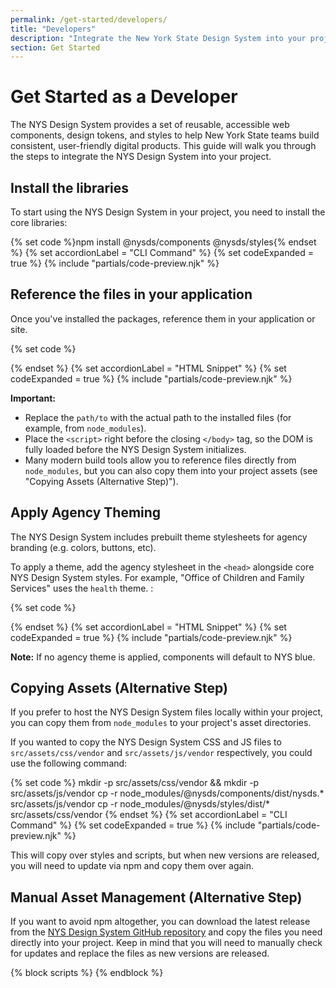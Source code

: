 ```yaml
---
permalink: /get-started/developers/
title: "Developers"
description: "Integrate the New York State Design System into your project with web components, design tokens, and styles. Learn how to install, customize, and use it in Angular, .NET, React, and more."
section: Get Started
---
```


# Get Started as a Developer

The NYS Design System provides a set of reusable, accessible web components, design tokens, and styles to help New York State teams build consistent, user-friendly digital products. This guide will walk you through the steps to integrate the NYS Design System into your project.

## Install the libraries

To start using the NYS Design System in your project, you need to install the core libraries:

{% set code %}npm install @nysds/components @nysds/styles{% endset %}
{% set accordionLabel = "CLI Command" %}
{% set codeExpanded = true %}
{% include "partials/code-preview.njk" %}

## Reference the files in your application

Once you've installed the packages, reference them in your application or site. 

{% set code %}<!-- Load the NYS Design System Javascript library -->
<script src="/path/to/nysds.js"></script>
<!-- Load the full NYS Design System CSS -->
<link rel="stylesheet" href="/path/to/nysds-full.min.css" />
{% endset %}
{% set accordionLabel = "HTML Snippet" %}
{% set codeExpanded = true %}
{% include "partials/code-preview.njk" %}

**Important:** 
- Replace the `path/to` with the actual path to the installed files (for example, from `node_modules`).
- Place the `<script>` right before the closing `</body>` tag, so the DOM is fully loaded before the NYS Design System initializes.
- Many modern build tools allow you to reference files directly from `node_modules`, but you can also copy them into your project assets (see "Copying Assets (Alternative Step)").

## Apply Agency Theming
The NYS Design System includes prebuilt theme stylesheets for agency branding (e.g. colors, buttons, etc). 

To apply a theme, add the agency stylesheet in the `<head>` alongside core NYS Design System styles. For example, "Office of Children and Family Services" uses the `health` theme. :

{% set code %}<!-- Core NYS Design System styles -->
<link rel="stylesheet" href="/path/to/nysds-full.min.css" /> 
<!-- Agency theme (Health) --> 
<link rel="stylesheet" href="/path/to/nysds-theme-health.min.css" /> 
{% endset %} 
{% set accordionLabel = "HTML Snippet" %} 
{% set codeExpanded = true %} 
{% include "partials/code-preview.njk" %}

**Note:** If no agency theme is applied, components will default to NYS blue.

## Copying Assets (Alternative Step)

If you prefer to host the NYS Design System files locally within your project, you can copy them from `node_modules` to your project's asset directories.

If you wanted to copy the NYS Design System CSS and JS files to `src/assets/css/vendor` and `src/assets/js/vendor` respectively, you could use the following command:

{% set code %}
mkdir -p src/assets/css/vendor && mkdir -p src/assets/js/vendor
cp -r node_modules/@nysds/components/dist/nysds.* src/assets/js/vendor
cp -r node_modules/@nysds/styles/dist/* src/assets/css/vendor
{% endset %}
{% set accordionLabel = "CLI Command" %}
{% set codeExpanded = true %}
{% include "partials/code-preview.njk" %}

This will copy over styles and scripts, but when new versions are released, you will need to update via npm and copy them over again.

## Manual Asset Management (Alternative Step)

If you want to avoid npm altogether, you can download the latest release from the [NYS Design System GitHub repository](https://github.com/ITS-HCD/nysds/releases/latest/) and copy the files you need directly into your project. Keep in mind that you will need to manually check for updates and replace the files as new versions are released.

{% block scripts %}
{% endblock %}
